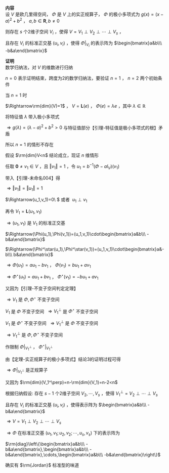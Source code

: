 **内容**  
设 $V$ 是欧几里得空间， $\Phi$ 是 $V$ 上的实正规算子， $\Phi$ 的极小多项式为 $g(x)=(x-a)^2+b^2$ ， $a,b\in\mathbf R,b\neq0$  
  
则存在 $s$ 个2维子空间 $V_i$ ，使得 $V=V_1\perp V_2\perp\cdots\perp V_s$ ，  
  
且存在 $V_i$ 的标准正交基 $(u_i,v_i)$ ，使得 $\Phi\left|\right._{V_i}$ 的表示阵为 $\begin{bmatrix}a&b\\\ -b&a\end{bmatrix}$  
  
**证明**  
数学归纳法，对 $V$ 的维数进行归纳  
  
 $n=0$ 表示证明结束，跨度为2的数学归纳法，要验证 $n=1$ ， $n=2$ 两个初始条件  
  
当 $n=1$ 时  
  
 $\Rightarrow\rm{dim}(V)=1$ ， $V=\mathbf{L}(e)$ ， $\Phi(e)=\lambda e$ ，其中 $\lambda\in\mathbb R$  
  
将特征值 $\lambda$ 带入极小多项式  
  
 $\Rightarrow g(\lambda)=(\lambda-a)^2+b^2>0$ 与特征值部分【引理-特征值是极小多项式的根】矛盾  
  
所以 $n=1$ 的情形不存在  
  
假设 $\rm{dim}V<n$ 结论成立，现证 $n$ 维情形  
  
任取 $\mathbf0\neq v_1\in V$ ，且 $\Vert v_1\Vert=1$ ，令 $u_1=b^{-1}(\Phi-aI_V)(v_1)$  
  
带入【引理-未命名004】得  
  
 $\Rightarrow\Vert v_1\Vert=\Vert u_1\Vert=1$  
  
 $\Rightarrow(u_1,v_1)=0\ $ 或者 $\ u_1\perp v_1$  
  
再令 $V_1=\mathbf{L}(u_1,v_1)$  
  
 $\Rightarrow(u_1,v_1)$ 是 $V_1$ 的标准正交基  
  
 $\Rightarrow(\Phi(u_1),\Phi(v_1))=(u_1,v_1)\cdot\begin{bmatrix}a&b\\\ -b&a\end{bmatrix}$  
  
 $\Rightarrow(\Phi^\star(u_1),\Phi^\star(v_1))=(u_1,v_1)\cdot\begin{bmatrix}a&-b\\\ b&a\end{bmatrix}$  
  
 $\Rightarrow\Phi(u_1)=au_1-bv_1$ ， $\Phi(v_1)=bu_1+av_1$  
  
 $\Rightarrow\Phi^\star(u_1)=au_1+bv_1$ ， $\Phi^\star(v_1)=-bu_1+av_1$  
  
又因为【引理-不变子空间判定定理】  
  
 $\Rightarrow V_1$ 是 $\Phi,\Phi^\star$ 不变子空间  
  
 $V_1$ 是 $\Phi$ 不变子空间 $\ \Rightarrow V_1^\perp$ 是 $\Phi^\star$ 不变子空间  
  
 $V_1$ 是 $\Phi^\star$ 不变子空间 $\ \Rightarrow V_1^\perp$ 是 $\Phi$ 不变子空间  
  
 $\Rightarrow V_1^\perp$ 是 $\Phi,\Phi^\star$ 不变子空间  
  
作限制 $\Phi\left|\right._{V_1^\perp}$ ， $\Phi^\star\left|\right._{V_1^\perp}$  
  
由【定理-实正规算子的极小多项式】结论3的证明过程可得  
  
 $\Rightarrow \Phi\left|\right._{V_1^\perp}$ 是正规算子  
  
又因为 $\rm{dim}(V_1^\perp)=n-\rm{dim}(V_1)=n-2<n$  
  
根据归纳假设: 存在 $s-1$ 个2维子空间 $V_2,\cdots,V_s$ ，使得 $V_1^\perp=V_2\perp\cdots\perp V_s$  
  
且存在 $V_i$ 的标准正交基 $(u_i,v_i)$ ，使得表示阵为 $\begin{bmatrix}a&b\\\ -b&a\end{bmatrix}$  
  
 $\Rightarrow V=V_1\perp V_2\perp\cdots\perp V_s$  
  
 $\Rightarrow\Phi$ 在标准正交基 $(u_1,v_1;u_2,v_2;\cdots,u_s,v_s)$ 下的表示阵为  
  
 $\rm{diag}\left\{\begin{bmatrix}a&b\\\ -b&a\end{bmatrix},\begin{bmatrix}a&b\\\ -b&a\end{bmatrix},\cdots,\begin{bmatrix}a&b\\\ -b&a\end{bmatrix}\right\}$  
  
确实有 $\rm{Jordan}$ 标准型的味道  

